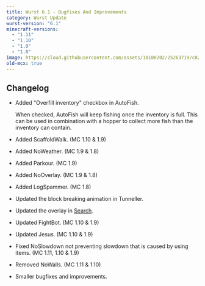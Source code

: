 ```yaml
---
title: Wurst 6.1 - Bugfixes And Improvements
category: Wurst Update
wurst-version: "6.1"
minecraft-versions:
  - "1.11"
  - "1.10"
  - "1.9"
  - "1.8"
image: https://cloud.githubusercontent.com/assets/10100202/25263719/c8264b00-2661-11e7-9ec1-7105cd1be256.jpg
old-mcx: true
---
```

## Changelog

- Added "Overfill inventory" checkbox in AutoFish.

  When checked, AutoFish will keep fishing once the inventory is full. This can be used in combination with a hopper to collect more fish than the inventory can contain.

- Added ScaffoldWalk. (MC 1.10 & 1.9)

- Added NoWeather. (MC 1.9 & 1.8)

- Added Parkour. (MC 1.9)

- Added NoOverlay. (MC 1.9 & 1.8)

- Added LogSpammer. (MC 1.8)

- Updated the block breaking animation in Tunneller.

- Updated the overlay in [Search](https://wiki.wurstclient.net/search).

- Updated FightBot. (MC 1.10 & 1.9)

- Updated Jesus. (MC 1.10 & 1.9)

- Fixed NoSlowdown not preventing slowdown that is caused by using items. (MC 1.11, 1.10 & 1.9)

- Removed NoWalls. (MC 1.11 & 1.10)

- Smaller bugfixes and improvements.
